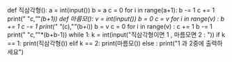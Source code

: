 def 직삼각형():
    a = int(input())
    b = a
    c = 0
    for i in range(a+1):
        b -= 1
        c += 1
        print(" "*c,"*"*(b+1))
def 마름모():
    v = int(input())
    b = 0
    c = v
    for i in range(v) :
        b += 1
        c -= 1
        print(" "*(c),"*"*(b+i))
    b = v
    c = 0
    for i in range(v) :
        c += 1
        b -= 1
        print(" "*c,"*"*(b+b-1))
while 1:
    k = int(input("직삼각형이면 1 , 마름모면 2 : "))
    if k == 1:
        print(직삼각형())
    elif k == 2:
        print(마름모())
    else :
        print("1 과 2중에 출력하세요")

